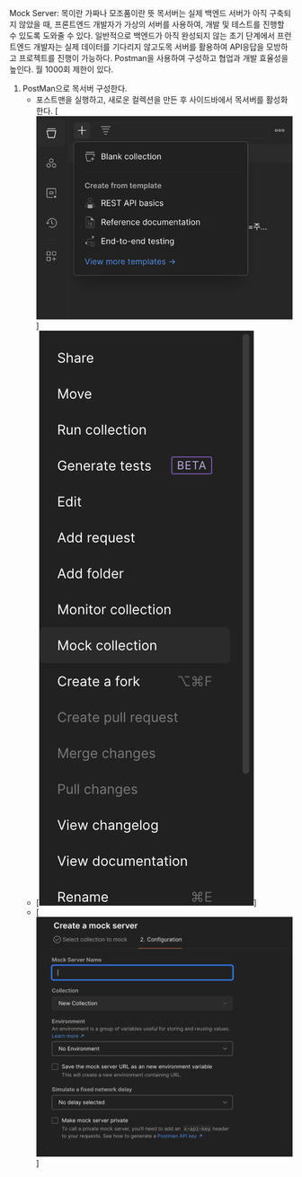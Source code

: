 Mock Server:
목이란 가짜나 모조품이란 뜻 목서버는 실제 백엔드 서버가 아직 구축되지 않았을 때, 프론트엔드 개발자가 
가상의 서버를 사용하여, 개발 및 테스트를 진행할 수 있도록 도와줄 수 있다. 일반적으로 백엔드가 아직 완성되지 않는 초기
단계에서 프런트엔드 개발자는 실제 데이터를 기다리지 않고도목 서버를 활용하여 API응답을 모방하고 프로젝트를 진행이 가능하다.
Postman을 사용하여 구성하고 협업과 개발 효율성을 높인다. 월 1000회 제한이 있다. 

1. PostMan으로 목서버 구성한다. 
   - 포스트맨을 실행하고, 새로운 컬렉션을 만든 후 사이드바에서 목서버를 활성화한다.
   [![스크린샷 2024-06-21 오후 6.27.57.png](..%2Fimage%2F%EC%8A%A4%ED%81%AC%EB%A6%B0%EC%83%B7%202024-06-21%20%EC%98%A4%ED%9B%84%206.27.57.png)]
   - [![스크린샷 2024-06-21 오후 6.28.14.png](..%2Fimage%2F%EC%8A%A4%ED%81%AC%EB%A6%B0%EC%83%B7%202024-06-21%20%EC%98%A4%ED%9B%84%206.28.14.png)]
   - [![스크린샷 2024-06-21 오후 6.28.27.png](..%2Fimage%2F%EC%8A%A4%ED%81%AC%EB%A6%B0%EC%83%B7%202024-06-21%20%EC%98%A4%ED%9B%84%206.28.27.png)]